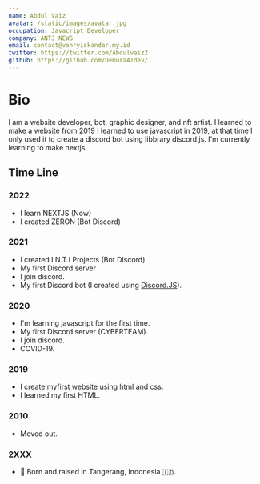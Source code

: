 ```yaml
---
name: Abdul Vaiz
avatar: /static/images/avatar.jpg
occupation: Javacript Developer
company: ANTJ NEWS
email: contact@vahryiskandar.my.id
twitter: https://twitter.com/Abdulvaiz2
github: https://github.com/DemuraAIdev/
---
```


# Bio

I am a website developer, bot, graphic designer, and nft artist. I learned to make a website from 2019
I learned to use javascript in 2019, at that time I only used it to create a discord bot using libbrary discord.js. I'm currently learning to make nextjs.

## Time Line

### 2022

- I learn NEXTJS (Now)
- I created ZERON (Bot Discord)

### 2021

- I created I.N.T.I Projects (Bot DIscord)
- My first Discord server
- I join discord.
- My first Discord bot (I created using [Discord.JS](https://discord.js.org/)).

### 2020

- I'm learning javascript for the first time.
- My first Discord server (CYBERTEAM).
- I join discord.
- COVID-19.

### 2019

- I create myfirst website using html and css.
- I learned my first HTML.

### 2010

- Moved out.

### 2XXX

- 👶 Born and raised in Tangerang, Indonesia 🇮🇩.
